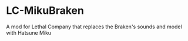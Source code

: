 # LC-MikuBraken
A mod for Lethal Company that replaces the Braken's sounds and model with Hatsune Miku
